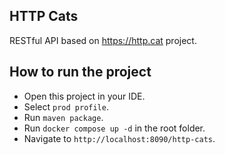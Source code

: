 ## HTTP Cats

RESTful API based on https://http.cat project.

## How to run the project

- Open this project in your IDE.
- Select `prod profile`.
- Run `maven package`.
- Run `docker compose up -d` in the root folder.
- Navigate to `http://localhost:8090/http-cats`.